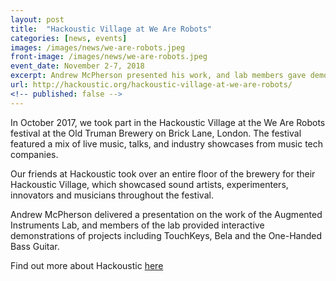 ```yaml
---
layout: post
title:  "Hackoustic Village at We Are Robots"
categories: [news, events]
images: /images/news/we-are-robots.jpeg
front-image: /images/news/we-are-robots.jpeg
event_date: November 2-7, 2018
excerpt: Andrew McPherson presented his work, and lab members gave demonstrations at the Hackoustic Village, part of We Are Robots festival in Brick Lane
url: http://hackoustic.org/hackoustic-village-at-we-are-robots/
<!-- published: false -->
---
```


In October 2017, we took part in the Hackoustic Village at the We Are Robots festival at the Old Truman Brewery on Brick Lane, London. The festival featured a mix of live music, talks, and industry showcases from music tech companies.

Our friends at Hackoustic took over an entire floor of the brewery for their Hackoustic Village, which showcased sound artists, experimenters, innovators and musicians throughout the festival.

Andrew McPherson delivered a presentation on the work of the Augmented Instruments Lab, and members of the lab provided interactive demonstrations of projects including TouchKeys, Bela and the One-Handed Bass Guitar.

Find out more about Hackoustic [here](http://hackoustic.org/)
